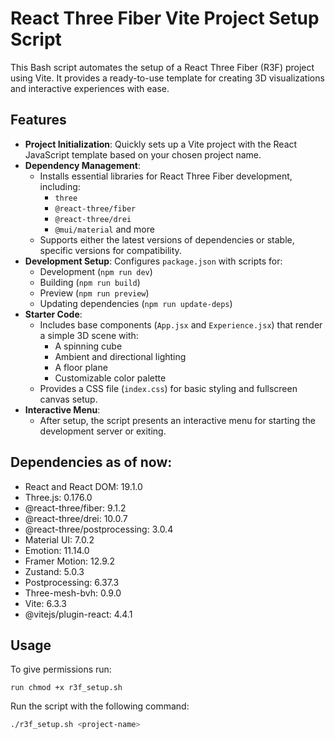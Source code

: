 # React Three Fiber Vite Project Setup Script

This Bash script automates the setup of a React Three Fiber (R3F) project using Vite. It provides a ready-to-use template for creating 3D visualizations and interactive experiences with ease.

## Features

- **Project Initialization**: Quickly sets up a Vite project with the React JavaScript template based on your chosen project name.
- **Dependency Management**:
  - Installs essential libraries for React Three Fiber development, including:
    - `three`
    - `@react-three/fiber`
    - `@react-three/drei`
    - `@mui/material` and more
  - Supports either the latest versions of dependencies or stable, specific versions for compatibility.
- **Development Setup**: Configures `package.json` with scripts for:
  - Development (`npm run dev`)
  - Building (`npm run build`)
  - Preview (`npm run preview`)
  - Updating dependencies (`npm run update-deps`)
- **Starter Code**:
  - Includes base components (`App.jsx` and `Experience.jsx`) that render a simple 3D scene with:
    - A spinning cube
    - Ambient and directional lighting
    - A floor plane
    - Customizable color palette
  - Provides a CSS file (`index.css`) for basic styling and fullscreen canvas setup.
- **Interactive Menu**: 
  - After setup, the script presents an interactive menu for starting the development server or exiting.

## Dependencies as of now:

- React and React DOM: 19.1.0
- Three.js: 0.176.0
- @react-three/fiber: 9.1.2
- @react-three/drei: 10.0.7
- @react-three/postprocessing: 3.0.4
- Material UI: 7.0.2
- Emotion: 11.14.0
- Framer Motion: 12.9.2
- Zustand: 5.0.3
- Postprocessing: 6.37.3
- Three-mesh-bvh: 0.9.0
- Vite: 6.3.3
- @vitejs/plugin-react: 4.4.1


## Usage

To give permissions run: 

`run chmod +x r3f_setup.sh`

Run the script with the following command:

```bash
./r3f_setup.sh <project-name>
